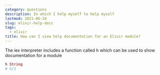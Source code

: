 ```yaml
---
category: questions
description: In which I help myself to help myself
lastmod: 2021-06-24
slug: elixir-help-docs
tags:
  - elixir
title: How can I view help documentation for an Elixir module?
---
```

The iex interpreter includes a function called h which can be used to show documentation for a module

```elixir
h String
# h/1
```
